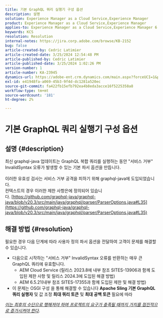 ```yaml
---
title: 기본 GraphQL 쿼리 실행기 구성 옵션
description: 설명
solution: Experience Manager as a Cloud Service,Experience Manager
product: Experience Manager as a Cloud Service,Experience Manager
applies-to: Experience Manager as a Cloud Service,Experience Manager 6.5
keywords: KCS
resolution: Resolution
internal-notes: https://jira.corp.adobe.com/browse/KB-2152
bug: false
article-created-by: Cedric Latimier
article-created-date: 3/25/2024 12:54:48 PM
article-published-by: Cedric Latimier
article-published-date: 3/25/2024 1:02:26 PM
version-number: 1
article-number: KA-23945
dynamics-url: https://adobe-ent.crm.dynamics.com/main.aspx?forceUCI=1&pagetype=entityrecord&etn=knowledgearticle&id=5b8772d6-a6ea-ee11-a204-6045bd0063aa
exl-id: e41948fa-a069-45b3-9f4d-dc1281a520ec
source-git-commit: fa422fb15efb792ea4b8eda3acce16f5225358a8
workflow-type: tm+mt
source-wordcount: '181'
ht-degree: 2%

---
```


# 기본 GraphQL 쿼리 실행기 구성 옵션

## 설명 {#description}

최신 graphql-java 업데이트는 GraphQL 복합 쿼리를 실행하는 동안 &quot;서비스 거부&quot; InvalidSyntax 오류가 발생할 수 있는 기본 파서 옵션을 만듭니다. <br><br>이러한 유효성 검사는 서비스 거부 공격을 피하기 위해 graphql-java에 도입되었습니다. 
<br>컨텍스트의 경우 이러한 제한 사항은에 정의되어 있습니다. [https://github.com/graphql-java/graphql-java/blob/v20.3/src/main/java/graphql/parser/ParserOptions.java#L35](https://github.com/graphql-java/graphql-java/blob/v20.3/src/main/java/graphql/parser/ParserOptions.java#L35)

## 해결 방법 {#resolution}


필요한 경우 다음 단계에 따라 사용자 정의 파서 옵션을 전달하여 고객이 문제를 해결할 수 있습니다.

- 다음으로 시작하는 &quot;서비스 거부&quot; InvalidSyntax 오류를 반환하는 매우 큰 GraphQL 쿼리에 유효합니다.
   - AEM Cloud Service (릴리스 2023.8에 내부 참조 SITES-13906과 함께 도입된 제한 사항 및 릴리스 2024.3에 도입된 해결 방법)
   - AEM 6.5.21(내부 참조 SITES-17355과 함께 도입된 제한 및 해결 방법)
- 이 문제는 OSGI 구성 을 통해 해결할 수 있습니다 <b>Apache Sling 기본 GraphQL 쿼리 실행자</b> 및 값 조정 <b>최대 쿼리 토큰</b> 및 <b>최대 공백 토큰</b> 필요에 따라


*<u>이는 최후의 수단으로 행해져야 하며 프로젝트의 요구가 충족될 때까지 가치를 점진적으로 증가시켜야 한다</u>*.
